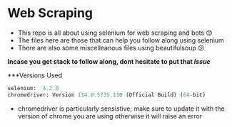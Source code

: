 # Web Scraping

* This repo is all about using selenium for web scraping and bots 😊
* The files here are those that can help you follow along using selenium
* There are also some miscelleanous files using beautifulsoup 😕

**Incase you get stack to follow along, dont hesitate to put that _Issue_**

***Versions Used

```python
selenium:  4.2.0
chromedriver: Version 114.0.5735.110 (Official Build) (64-bit)
```

- chromedriver is particularly sensistive; make sure to update it with the version of chrome you are using otherwise it will raise an error
